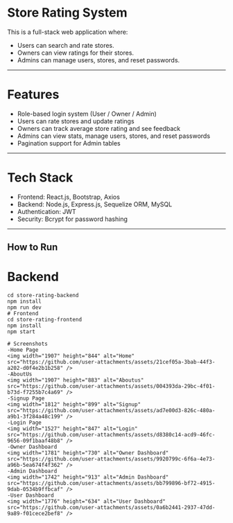 # Store Rating System

This is a full-stack web application where:
- Users can search and rate stores.
- Owners can view ratings for their stores.
- Admins can manage users, stores, and reset passwords.

---

# Features
- Role-based login system (User / Owner / Admin)
- Users can rate stores and update ratings
- Owners can track average store rating and see feedback
- Admins can view stats, manage users, stores, and reset passwords
- Pagination support for Admin tables

---

# Tech Stack
- Frontend: React.js, Bootstrap, Axios
- Backend: Node.js, Express.js, Sequelize ORM, MySQL
- Authentication: JWT
- Security: Bcrypt for password hashing

---

## How to Run
# Backend
```
cd store-rating-backend
npm install
npm run dev
# Frontend
cd store-rating-frontend
npm install
npm start

# Screenshots
-Home Page
<img width="1907" height="844" alt="Home" src="https://github.com/user-attachments/assets/21cef05a-3bab-44f3-a202-d0f4e2b1b258" />
-AboutUs
<img width="1907" height="883" alt="Aboutus" src="https://github.com/user-attachments/assets/004393da-29bc-4f01-b73d-f7255b7c4a69" />
-Signup Page
<img width="1812" height="899" alt="Signup" src="https://github.com/user-attachments/assets/ad7e00d3-826c-480a-a9b1-3f284a48c199" />
-Login Page
<img width="1527" height="847" alt="Login" src="https://github.com/user-attachments/assets/d8380c14-acd9-46fc-9656-09f1baaf48b8" />
-Owner Dashboard
<img width="1781" height="730" alt="Owner Dashboard" src="https://github.com/user-attachments/assets/9920799c-6f6a-4e73-a96b-5ea674f4f362" />
-Admin Dashboard
<img width="1742" height="913" alt="Admin Dashboard" src="https://github.com/user-attachments/assets/bb799896-bf72-4915-9dab-0534b9ffbcaf" />
-User Dashboard
<img width="1776" height="634" alt="User Dashboard" src="https://github.com/user-attachments/assets/0a6b2441-2937-47dd-9a89-f01cece2bef8" />







